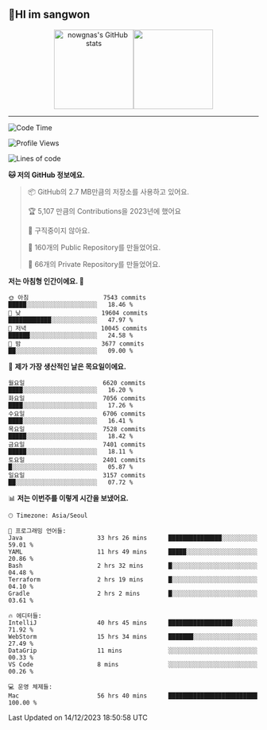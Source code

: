 ## 🤸HI im sangwon
<!--
<img src="https://github-profile-summary-cards.vercel.app/api/cards/profile-details?username=nowgnas&theme=dracula" />
-->

<div align="center">
    <p class="has-line-data" data-line-start="7" data-line-end="9"><img height="160px" src="https://github-readme-stats.vercel.app/api?username=nowgnas&amp;show_icons=true&amp;theme=material-palenight" alt="nowgnas's GitHub stats" /><img height="160px" src="https://github-readme-streak-stats.herokuapp.com/?user=nowgnas&theme=material-palenight&ring=7E6BC4&currStreakLabel=7E6BC4&fire=C79ECF" /></a></p>
</div>
<!-- <a href="#">
  <img src="https://github-readme-stats.vercel.app/api?username=nowgnas&theme=calm&show_icons=true" height='200px'>
</a><br>
<a href="#">
  <img src="https://github-readme-stats.vercel.app/api/top-langs/?username=nowgnas&theme=calm&exclude_repo=Jagi,assignment&layout=compact" height='200px'>
  <img src='http://mazassumnida.wtf/api/v2/generate_badge?boj=leo503801' height='200px'>
</a> -->

<hr>

<!--START_SECTION:waka-->
![Code Time](http://img.shields.io/badge/Code%20Time-4%2C000%20hrs%2024%20mins-blue)

![Profile Views](http://img.shields.io/badge/Profile%20Views-3-blue)

![Lines of code](https://img.shields.io/badge/%EC%A0%80%EB%8A%94%20%EC%97%AC%ED%83%9C%EA%B9%8C%EC%A7%80%20-37.5%20million%20%EC%A4%84%EC%9D%98%20%EC%BD%94%EB%93%9C%EB%A5%BC%20%EC%9E%91%EC%84%B1%ED%96%88%EC%96%B4%EC%9A%94.-blue)

**🐱 저의 GitHub 정보에요.** 

> 📦 GitHub의 2.7 MB만큼의 저장소를 사용하고 있어요. 
 > 
> 🏆 5,107 만큼의 Contributions을 2023년에 했어요
 > 
> 🚫 구직중이지 않아요.
 > 
> 📜 160개의 Public Repository를 만들었어요. 
 > 
> 🔑 66개의 Private Repository를 만들었어요. 
 > 
**저는 아침형 인간이에요. 🐤** 

```text
🌞 아침                     7543 commits        █████░░░░░░░░░░░░░░░░░░░░   18.46 % 
🌆 낮　                     19604 commits       ████████████░░░░░░░░░░░░░   47.97 % 
🌃 저녁                     10045 commits       ██████░░░░░░░░░░░░░░░░░░░   24.58 % 
🌙 밤　                     3677 commits        ██░░░░░░░░░░░░░░░░░░░░░░░   09.00 % 
```
📅 **제가 가장 생산적인 날은 목요일이에요.** 

```text
월요일                      6620 commits        ████░░░░░░░░░░░░░░░░░░░░░   16.20 % 
화요일                      7056 commits        ████░░░░░░░░░░░░░░░░░░░░░   17.26 % 
수요일                      6706 commits        ████░░░░░░░░░░░░░░░░░░░░░   16.41 % 
목요일                      7528 commits        █████░░░░░░░░░░░░░░░░░░░░   18.42 % 
금요일                      7401 commits        █████░░░░░░░░░░░░░░░░░░░░   18.11 % 
토요일                      2401 commits        █░░░░░░░░░░░░░░░░░░░░░░░░   05.87 % 
일요일                      3157 commits        ██░░░░░░░░░░░░░░░░░░░░░░░   07.72 % 
```


📊 **저는 이번주를 이렇게 시간을 보냈어요.** 

```text
🕑︎ Timezone: Asia/Seoul

💬 프로그래밍 언어들: 
Java                     33 hrs 26 mins      ███████████████░░░░░░░░░░   59.01 % 
YAML                     11 hrs 49 mins      █████░░░░░░░░░░░░░░░░░░░░   20.86 % 
Bash                     2 hrs 32 mins       █░░░░░░░░░░░░░░░░░░░░░░░░   04.48 % 
Terraform                2 hrs 19 mins       █░░░░░░░░░░░░░░░░░░░░░░░░   04.10 % 
Gradle                   2 hrs 2 mins        █░░░░░░░░░░░░░░░░░░░░░░░░   03.61 % 

🔥 에디터들: 
IntelliJ                 40 hrs 45 mins      ██████████████████░░░░░░░   71.92 % 
WebStorm                 15 hrs 34 mins      ███████░░░░░░░░░░░░░░░░░░   27.49 % 
DataGrip                 11 mins             ░░░░░░░░░░░░░░░░░░░░░░░░░   00.33 % 
VS Code                  8 mins              ░░░░░░░░░░░░░░░░░░░░░░░░░   00.26 % 

💻 운영 체제들: 
Mac                      56 hrs 40 mins      █████████████████████████   100.00 % 
```


 Last Updated on 14/12/2023 18:50:58 UTC
<!--END_SECTION:waka-->

<!-- <div align="center">
  <h2>⌨️Languages and Tools⌨️</h2>
  <div align=flex>
    <img height="25px" src="https://img.shields.io/badge/Python-3776AB?style=flat&amp;logo=Python&amp;logoColor=white" alt="Python Badge">
    <img height="25px" src="https://img.shields.io/badge/Javascript-F7DF1E?style=flat&amp;logo=Javascript&amp;logoColor=white" alt="Python Badge">
  </div>

  <div>
  <img height="25px" src="https://img.shields.io/badge/Express-000000?style=flat&amp;logo=Express&amp;logoColor=white" alt="Python Badge">
  <img height="25px" src="https://img.shields.io/badge/Node js-339933?style=flat&amp;logo=Node.js&amp;logoColor=white" alt="Python Badge">
  <img height="25px" src="https://img.shields.io/badge/MongoDB-47A248?style=flat&amp;logo=MongoDB&amp;logoColor=white" alt="Python Badge">
  <img height="25px" src="https://img.shields.io/badge/React-61DAFB?style=flat&amp;logo=React&amp;logoColor=white" alt="Python Badge">
   <img height="25px" src="https://img.shields.io/badge/TensorFlow-FF6F00?style=flat&amp;logo=TensorFlow&amp;logoColor=white" alt="Python Badge">
  </div>
  <div>
  <img height="25px" src="https://img.shields.io/badge/Visual Studio Code-007ACC?style=flat&amp;logo=Visual Studio Code&amp;logoColor=white" alt="Python Badge">
  <img height="25px" src="https://img.shields.io/badge/Ubuntu-E95420?style=flat&amp;logo=Ubuntu&amp;logoColor=white" alt="Python Badge">
  </div>
</div>
<br> -->
<!--
<h2 align=center>⌨️Languages and Tools⌨️</h2>
<div>
  <div style='float:left; margin-right:30px; width:200px'>
  <h3>🎈Languages🎈</h3>
  <div>
    <img height="25px" src="https://img.shields.io/badge/Java-FF7800?style=flat&amp;&amp;logoColor=white" alt="Python Badge">
    <img height="25px" src="https://img.shields.io/badge/Python-3776AB?style=flat&amp;logo=Python&amp;logoColor=white" alt="Python Badge">
      <img height="25px" src="https://img.shields.io/badge/Javascript-F7DF1E?style=flat&amp;logo=Javascript&amp;logoColor=white" alt="Python Badge">
  </div>
  
  </div>
  <div style='float:left; margin-right:30px; width:200px'>
  <h3>🛠️Frameworks🛠️</h3>
  <div>
    <img height="25px" src="https://img.shields.io/badge/NestJS-E0234E?style=flat&amp;logo=NestJS&amp;logoColor=white" alt="Python Badge">
    <img height="25px" src="https://img.shields.io/badge/Express-000000?style=flat&amp;logo=Express&amp;logoColor=white" alt="Python Badge">
    <img height="25px" src="https://img.shields.io/badge/Node js-339933?style=flat&amp;logo=Node.js&amp;logoColor=white" alt="Python Badge">
    <img height="25px" src="https://img.shields.io/badge/MongoDB-47A248?style=flat&amp;logo=MongoDB&amp;logoColor=white" alt="Python Badge">
     <img height="25px" src="https://img.shields.io/badge/TensorFlow-FF6F00?style=flat&amp;logo=TensorFlow&amp;logoColor=white" alt="Python Badge">
  </div>
  </div>
  <div style='float:left;'>
  <h3>⚙️Tools⚙️</h3>
  <div>
    <img height="25px" src="https://img.shields.io/badge/Ubuntu-E95420?style=flat&amp;logo=Ubuntu&amp;logoColor=white" alt="Python Badge">
    <img height="25px" src="https://img.shields.io/badge/Docker-2496ED?style=flat&amp;logo=Docker&amp;logoColor=white" alt="Python Badge">
  </div>
  </div>
</div>
-->
<!-- ![trophy](https://github-profile-trophy.vercel.app/?username=nowgnas&column=7&margin-w=15&margin-h=15) -->

<!--
**Marshmellowon/Marshmellowon** is a ✨ _special_ ✨ repository because its `README.md` (this file) appears on your GitHub profile.

Here are some ideas to get you started:

- 🔭 I’m currently working on ...
- 🌱 I’m currently learning ...
- 👯 I’m looking to collaborate on ...
- 🤔 I’m looking for help with ...
- 💬 Ask me about ...
- 📫 How to reach me: ...
- 😄 Pronouns: ...
- ⚡ Fun fact: ...
-->

<!-- style='display:grid; grid-template-columns: auto auto auto;' -->
